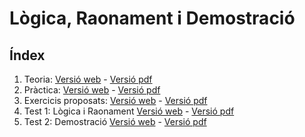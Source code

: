 # Lògica, Raonament i Demostració

## Índex

1. Teoria: [Versió web](logic/logica_teo.html) - [Versió pdf](logica_teo.pdf)
2. Pràctica: [Versió web](logic/logica_pra.html) - [Versió pdf](logica_pra.pdf)
3. Exercicis proposats: [Versió web](logic/logica_pro.html) - [Versió pdf](logica_pro.pdf)
4. Test 1: Lògica i Raonament [Versió web](https://docs.google.com/forms/d/e/1FAIpQLSdEQ8nAT5LM9qHtaLkY2QLHNrEuF3FA0Pw00QsW4_nJYJ2jEA/viewform?usp=sf_link)  - [Versió pdf](logica_exa1.pdf)
5. Test 2: Demostració  [Versió web](https://docs.google.com/forms/d/e/1FAIpQLSdKAMoG1rvXwBfJ1zy3lBRYC3CfNz-uxkoE16647parmNgR6w/viewform?usp=sharing) - [Versió pdf](logica_exa2.pdf)
